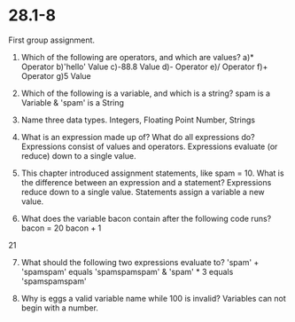 # 28.1-8
First group assignment.


1. Which of the following are operators, and which are values?
  a)* Operator
  b)'hello' Value
  c)-88.8  Value
  d)- Operator
  e)/ Operator
  f)+ Operator
  g)5 Value

2. Which of the following is a variable, and which is a string?
  spam is a Variable  &  'spam' is a String

3. Name three data types.
  Integers, Floating Point Number, Strings

4. What is an expression made up of? What do all expressions do?
  Expressions consist of values and operators. Expressions evaluate (or reduce) down to a single value.

5. This chapter introduced assignment statements, like spam = 10. What is the difference between an expression and a statement?
  Expressions reduce down to a single value. Statements assign a variable a new value.

6. What does the variable bacon contain after the following code runs? bacon = 20
bacon + 1
  
21

7. What should the following two expressions evaluate to?
 'spam' + 'spamspam'  equals  'spamspamspam' & 'spam' * 3 equals 'spamspamspam'

8. Why is eggs a valid variable name while 100 is invalid?
 Variables can not begin with a number.

 

